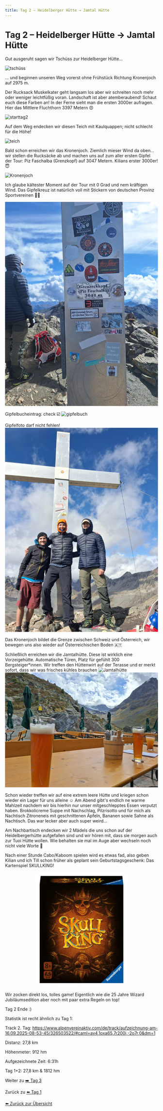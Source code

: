 ```yaml
---
title: Tag 2 – Heidelberger Hütte → Jamtal Hütte
---
```


# Tag 2 – Heidelberger Hütte → Jamtal Hütte

Gut ausgeruht sagen wir Tschüss zur Heidelberger Hütte...

![tschüss](Bilder/tag2/20250916_085617.jpg)

... und beginnen unseren Weg vorerst ohne Frühstück Richtung Kronenjoch auf 2975 m.

Der Rucksack Muskelkater geht langsam los aber wir schreiten noch mehr oder weniger leichtfüßig voran.
Landschaft ist aber atemberaubend! Schaut euch diese Farben an! In der Ferne sieht man die ersten 3000er aufragen. Hier das Mittlere Fluchthorn 3397 Metern 😍

![starttag2](Bilder/tag2/20250916_085547.jpg)


Auf dem Weg endecken wir diesen Teich mit Kaulquappen; nicht schlecht für die Höhe!

![teich](Bilder/tag2/20250916_104104.jpg)


Bald schon erreichen wir das Kronenjoch. Ziemlich mieser Wind da oben... wir stellen die Rucksäcke ab und machen uns auf zum aller ersten Gipfel der Tour: Piz Faschalba (Grenzkopf) auf 3047 Metern.
Kilians erster 3000er! 😇

![Kronenjoch](Bilder/tag2/20250916_120945.jpg)

Ich glaube kältester Moment auf der Tour mit 0 Grad und nem kräftigen Wind. Das Gipfelkreuz ist natürlich voll mit Stickern von deutschen Provinz Sportvereinen 😵‍💫

![Grenzkopf](Bilder/tag2/20250916_123150.jpg)

Gipfelbucheintrag: check ☑️
![gipfelbuch](Bilder/tag2/20250916_122728.jpg)

Gipfelfoto darf nicht fehlen!
![Gipfelfoto](Bilder/tag2/20250916_122939.jpg)

Das Kronenjoch bildet die Grenze zwischen Schweiz und Österreich, wir bewegen uns also wieder auf Österreichischen Boden 🇦🇹

Schließlich erreichen wir die Jamtalhütte. Diese ist wirklich eine Vorzeigehütte. Automatische Türen, Platz für gefühlt 300 Bergsteiger*innen. Wir treffen den Hüttenwirt auf der Terasse und er merkt sofort, dass wir was frisches kühles brauchen
![Jamtalhütte](Bilder/tag2/20250916_151125.jpg)
![Getränke](Bilder/tag2/20250916_152500.jpg)

Schon wieder treffen wir auf eine extrem leere Hütte und kriegen schon wieder ein Lager für uns alleine ☺️ 
Am Abend gibt's endlich ne warme Mahlzeit nachdem wir bis hierhin nur unser mitgeschlepptes Essen verputzt haben. Brokkolicreme Suppe mit Nachschlag, Pilzrisotto und für mich als Nachtisch Zitroneneis mit geschnittenen Äpfeln, Bananen sowie Sahne als Nachtisch. Das war lecker aber auch super weird...

Am Nachbartisch endecken wir 2 Mädels die uns schon auf der Heidelbergerhütte aufgefallen sind und wir hören mit, dass sie morgen auch zur Tuoi Hütte wollen. Wie behalten sie mal im Auge aber wechseln noch nicht viele Worte 🧐

Nach einer Stunde Cabo/Kaboom spielen wird es etwas fad, also geben Kilian und ich Till schon früher als geplant sein Geburtstagsgeschenk: Das Kartenspiel SKULLKING! 

<p align="center">
  <img src="Bilder/tag2/skull-king.jpeg" alt="Skullking" width="300">
</p>

Wir zocken direkt los, tolles game! Eigentlich wie die 25 Jahre Wizard Jubiläumsedition aber noch mit paar extra Regeln on top!

Tag 2 Ende :)

Statistik ist recht ähnlich zu Tag 1: 

Track 2. Tag: https://www.alpenvereinaktiv.com/de/track/aufzeichnung-am-16.09.2025-08-53-45/326503522/#caml=av4,1oxa65,7r200i,-2o7r,0&dm=1

Distanz: 27,8 km

Höhenmeter: 912 hm

Aufgezeichnete Zeit: 6:31h

Tag 1+2: 27,8 km & 1812 hm


Weiter zu [➡️ Tag 3](tag3.md)

Zurück zu [⬅️ Tag 1](tag1.md)

[⬅️ Zurück zur Übersicht](index.md)

